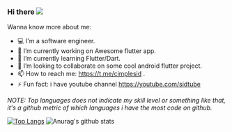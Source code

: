 ### Hi there <img src="https://svgshare.com/i/N5q.svg"  >




Wanna know more about me:

- 💻 I'm a software engineer.
- 🔭 I’m currently working on Awesome flutter app.
- 🌱 I’m currently learning Flutter/Dart.
- 👯 I’m looking to collaborate on some cool android flutter project.
- 📫 How to reach me: https://t.me/cimplesid .
- ⚡ Fun fact: i have youtube channel https://youtube.com/sidtube

<i>NOTE: Top languages does not indicate my skill level or something like that, it's a github metric of which languages i have the most code on github.</i>

[![Top Langs](https://github-readme-stats.vercel.app/api/top-langs/?username=cimplesid&hide_langs_below=1)](https://github.com/anuraghazra/github-readme-stats)
![Anurag's github stats](https://github-readme-stats.vercel.app/api?username=cimplesid&show_icons=true&theme=radical)
